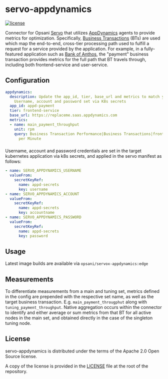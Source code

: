 # servo-appdynamics

[![license](https://img.shields.io/github/license/opsani/servo-appdynamics.svg)](https://github.com/opsani/servo-appdynamics/blob/master/LICENSE)

Connector for Opsani [Servo](https://github.com/opsani/servox) that utilizes [AppDynamics](https://www.appdynamics.com/) agents to provide metrics for optimization. Specifically, [Business Transactions](https://www.appdynamics.com/product/how-it-works/business-transaction) (BTs) are used which map the end-to-end, cross-tier processing path used to fulfill a request for a service provided by the application. For example, in a fully-featured application such as [Bank of Anthos](https://github.com/opsani/bank-of-anthos), the "payment" business transaction provides metrics for the full path that BT travels through, including both frontend-service and user-service. 


## Configuration

```yaml
appdynamics:
  description: Update the app_id, tier, base_url and metrics to match your AppDynamics configuration. 
    Username, account and password set via K8s secrets
  app_id: appd-payment
  tier: frontend-service
  base_url: https://replaceme.saas.appdynamics.com
  metrics:
  - name: main_payment_throughput
    unit: rpm
    query: Business Transaction Performance|Business Transactions|frontend-service|/signup|Individual Nodes|frontend|Calls
      per Minute
```

###

Username, account and password credentials are set in the target kubernetes application via k8s secrets, and applied 
in the servo manifest as follows:

```yaml
- name: SERVO_APPDYNAMICS_USERNAME
  valueFrom:
    secretKeyRef:
      name: appd-secrets
      key: username
- name: SERVO_APPDYNAMICS_ACCOUNT
  valueFrom:
    secretKeyRef:
      name: appd-secrets
      key: accountname
- name: SERVO_APPDYNAMICS_PASSWORD
  valueFrom:
    secretKeyRef:
      name: appd-secrets
      key: password
```

## Usage

Latest image builds are available via `opsani/servox-appdynamics:edge`

## Measurements

To differentiate measurements from a main and tuning set, metrics defined in the config are prepended with the respective set name, as well as the target business transaction. E.g. `main_payment_througphut` along with `tuning_payment_throughput`. Native aggregation occurs within the connector to identify and either average or sum metrics from that BT for all active nodes in the main set, and obtained directly in the case of the singleton tuning node.


## License

servo-appdynamics is distributed under the terms of the Apache 2.0 Open Source license.

A copy of the license is provided in the [LICENSE](LICENSE) file at the root of
the repository.
